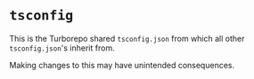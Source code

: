 # `tsconfig`

This is the Turborepo shared `tsconfig.json` from which all other `tsconfig.json`'s inherit from.

Making changes to this may have unintended consequences.
